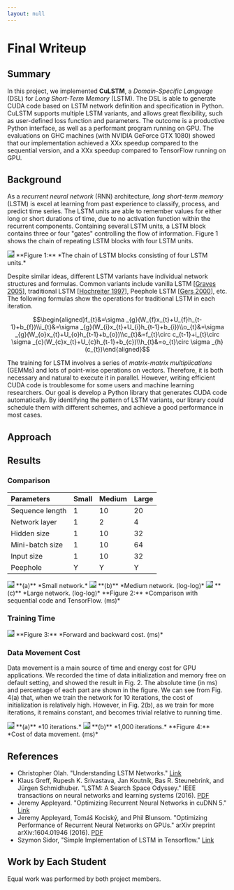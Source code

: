 ```yaml
---
layout: null
---
```

<script type="text/javascript" src="https://cdn.mathjax.org/mathjax/latest/MathJax.js?config=TeX-MML-AM_CHTML"> </script>
# Final Writeup

## Summary
<!--A short (no more than a paragraph) project summary. If applicable, the summary should list your project deliverables (including what you plan to show at the parallelism competition) and what machines they ran on.-->

In this project, we implemented **CuLSTM**, a _Domain-Specific Language_ (DSL) for _Long Short-Term Memory_ (LSTM). The DSL is able to generate CUDA code based on LSTM network definition and specification in Python. CuLSTM supports multiple LSTM variants, and allows great flexibility, such as user-defined loss function and parameters. The outcome is a productive Python interface, as well as a performant program running on GPU. The evaluations on GHC machines (with NVIDIA GeForce GTX 1080) showed that our implementation achieved a XXx speedup compared to the sequential version, and a XXx speedup compared to TensorFlow running on GPU.

## Background
<!--Describe the algorithm, application, or system you parallelized in computer science terms. (Recall our discussion from the last day of class.) Figure(s) would be really useful here.-->
As a _recurrent neural network_ (RNN) architecture, _long short-term memory_ (LSTM) is excel at learning from past experience to classify, process, and predict time series. The LSTM units are able to remember values for either long or short durations of time, due to no activation function within the recurrent components. Containing several LSTM units, a LSTM block contains three or four "gates" controlling the flow of information. Figure 1 shows the chain of repeating LSTM blocks with four LSTM units.

<img src="http://colah.github.io/posts/2015-08-Understanding-LSTMs/img/LSTM3-chain.png" style="background-color:#666;"/>  
**Figure 1:** *The chain of LSTM blocks consisting of four LSTM units.*

Despite similar ideas, different LSTM variants have individual network structures and formulas. Common variants include vanilla LSTM [[Graves 2005](http://www.sciencedirect.com/science/article/pii/S0893608005001206)], traditional LSTM [[Hochreiter 1997](http://www.mitpressjournals.org/doi/abs/10.1162/neco.1997.9.8.1735)], Peephole LSTM [[Gers 2000](http://ieeexplore.ieee.org/abstract/document/861302/)], etc. The following formulas show the operations for traditional LSTM in each iteration.  
<!--![{\displaystyle {\begin{aligned}f_{t}&=\sigma _{g}(W_{f}x_{t}+U_{f}h_{t-1}+b_{f})\\\\i_{t}&=\sigma _{g}(W_{i}x_{t}+U_{i}h_{t-1}+b_{i})\\\\o_{t}&=\sigma _{g}(W_{o}x_{t}+U_{o}h_{t-1}+b_{o})\\\\c_{t}&=f_{t}\circ c_{t-1}+i_{t}\circ \sigma _{c}(W_{c}x_{t}+U_{c}h_{t-1}+b_{c})\\\\h_{t}&=o_{t}\circ \sigma _{h}(c_{t})\end{aligned}}}](eqn.png)-->
$$\begin{aligned}f_{t}&=\sigma _{g}(W_{f}x_{t}+U_{f}h_{t-1}+b_{f})\\i_{t}&=\sigma _{g}(W_{i}x_{t}+U_{i}h_{t-1}+b_{i})\\o_{t}&=\sigma _{g}(W_{o}x_{t}+U_{o}h_{t-1}+b_{o})\\c_{t}&=f_{t}\circ c_{t-1}+i_{t}\circ \sigma _{c}(W_{c}x_{t}+U_{c}h_{t-1}+b_{c})\\h_{t}&=o_{t}\circ \sigma _{h}(c_{t})\end{aligned}$$

The training for LSTM involves a series of _matrix-matrix multiplications_ (GEMMs) and lots of point-wise operations on vectors.  Therefore, it is both necessary and natural to execute it in parallel. However, writing efficient CUDA code is troublesome for some users and machine learning researchers. Our goal is develop a Python library that generates CUDA code automatically. By identifying the pattern of LSTM variants, our library could schedule them with different schemes, and achieve a good performance in most cases.

## Approach
<!--Tell us how your implementation works. Your description should be sufficiently detailed to provide the course staff a basic understanding of your approach. Again, it might be very useful to include a figure here illustrating components of the system and/or their mapping to parallel hardware.-->

## Results
<!--How successful were you at achieving your goals? We expect results sections to differ from project to project, but we expect your evaluation to be very thorough (your project evaluation is a great way to demonstrate you understood topics from this course).-->
### Comparison

| Parameters | Small | Medium | Large |
| :--- | :--- | :--- | :--- |
| Sequence length | 1 | 10 | 20 |
| Network layer | 1 | 2 | 4 |
| Hidden size | 1 | 10 | 32 |
| Mini-batch size | 1 | 10 | 64 |
| Input size | 1 | 10 | 32 |
| Peephole | Y | Y | Y |


<img src="comp1.png" style="background-color:#666;"/>  
**(a)** *Small network.*  
<img src="comp2.png" style="background-color:#666;"/>  
**(b)** *Medium network. (log-log)*  
<img src="comp3.png" style="background-color:#666;"/>  
**(c)** *Large network. (log-log)*  
**Figure 2:** *Comparison with sequential code and TensorFlow. (ms)*

### Training Time

<img src="train.png" style="background-color:#666;"/>  
**Figure 3:** *Forward and backward cost. (ms)*

### Data Movement Cost
Data movement is a main source of time and energy cost for GPU applications. We recorded the time of data initialization and memory free on default setting, and showed the result in Fig. 2. The absolute time (in ms) and percentage of each part are shown in the figure. We can see from Fig. 4(a) that, when we train the network for 10 iterations, the cost of initialization is relatively high. However, in Fig. 2(b), as we train for more iterations, it remains constant, and becomes trivial relative to running time.

<img src="data1.png" style="background-color:#666;"/>  
**(a)** *10 iterations.*  
<img src="data2.png" style="background-color:#666;"/>  
**(b)** *1,000 iterations.*  
**Figure 4:** *Cost of data movement. (ms)*


## References
<!--Please provide a list of references used in the project.-->
- Christopher Olah. "Understanding LSTM Networks." [Link](http://colah.github.io/posts/2015-08-Understanding-LSTMs/)
- Klaus Greff, Rupesh K. Srivastava, Jan Koutník, Bas R. Steunebrink, and Jürgen Schmidhuber. "LSTM: A Search Space Odyssey." IEEE transactions on neural networks and learning systems (2016). [PDF](https://arxiv.org/pdf/1503.04069.pdf)
- Jeremy Appleyard. "Optimizing Recurrent Neural Networks in cuDNN 5." [Link](https://devblogs.nvidia.com/parallelforall/optimizing-recurrent-neural-networks-cudnn-5/)
- Jeremy Appleyard, Tomáš Kociský, and Phil Blunsom. "Optimizing Performance of Recurrent Neural Networks on GPUs." arXiv preprint arXiv:1604.01946 (2016). [PDF](https://arxiv.org/pdf/1604.01946.pdf)
- Szymon Sidor, "Simple Implementation of LSTM in Tensorflow." [Link](https://gist.github.com/nivwusquorum/b18ce332bde37e156034e5d3f60f8a23)

## Work by Each Student
<!--If your project is a team project, please list the work performed by each partner. If you do not feel comfortable placing this information on a public web page, you may email the course staff this information directly. Alternatively, you can simply state: "equal work was performed by both project members."-->
Equal work was performed by both project members.
